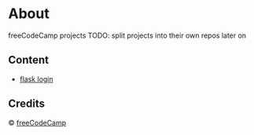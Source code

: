 

# About

freeCodeCamp projects
TODO: split projects into their own repos later on


## Content

-   [flask login](sketch_01/README.md)


## Credits

© [freeCodeCamp](https://www.freecodecamp.org/)

